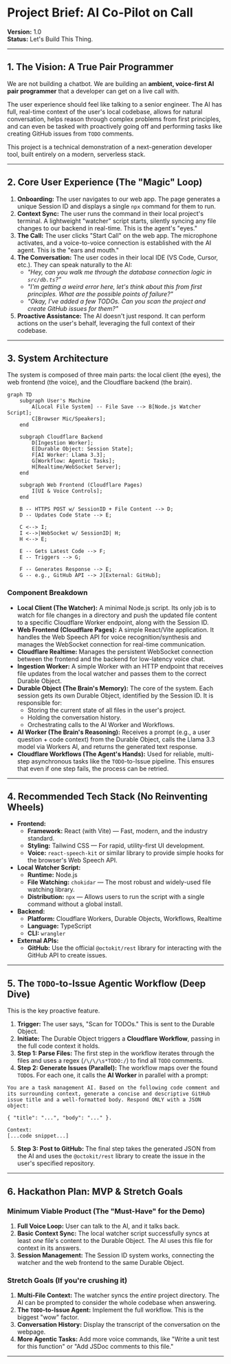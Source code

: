 # Project Brief: AI Co-Pilot on Call

**Version:** 1.0  
**Status:** Let's Build This Thing.

---

## 1. The Vision: A True Pair Programmer

We are not building a chatbot. We are building an **ambient, voice-first AI pair programmer** that a developer can get on a live call with.

The user experience should feel like talking to a senior engineer. The AI has full, real-time context of the user's local codebase, allows for natural conversation, helps reason through complex problems from first principles, and can even be tasked with proactively going off and performing tasks like creating GitHub issues from `TODO` comments.

This project is a technical demonstration of a next-generation developer tool, built entirely on a modern, serverless stack.

---

## 2. Core User Experience (The "Magic" Loop)

1. **Onboarding:** The user navigates to our web app. The page generates a unique Session ID and displays a single `npx` command for them to run.  
2. **Context Sync:** The user runs the command in their local project's terminal. A lightweight "watcher" script starts, silently syncing any file changes to our backend in real-time. This is the agent's "eyes."  
3. **The Call:** The user clicks "Start Call" on the web app. The microphone activates, and a voice-to-voice connection is established with the AI agent. This is the "ears and mouth."  
4. **The Conversation:** The user codes in their local IDE (VS Code, Cursor, etc.). They can speak naturally to the AI:
   - *"Hey, can you walk me through the database connection logic in `src/db.ts`?"*
   - *"I'm getting a weird error here, let's think about this from first principles. What are the possible points of failure?"*
   - *"Okay, I've added a few TODOs. Can you scan the project and create GitHub issues for them?"*
5. **Proactive Assistance:** The AI doesn't just respond. It can perform actions on the user's behalf, leveraging the full context of their codebase.

---

## 3. System Architecture

The system is composed of three main parts: the local client (the eyes), the web frontend (the voice), and the Cloudflare backend (the brain).

```mermaid
graph TD
    subgraph User's Machine
        A[Local File System] -- File Save --> B[Node.js Watcher Script];
        C[Browser Mic/Speakers];
    end

    subgraph Cloudflare Backend
        D[Ingestion Worker];
        E[Durable Object: Session State];
        F[AI Worker: Llama 3.3];
        G[Workflow: Agentic Tasks];
        H[Realtime/WebSocket Server];
    end

    subgraph Web Frontend (Cloudflare Pages)
        I[UI & Voice Controls];
    end

    B -- HTTPS POST w/ SessionID + File Content --> D;
    D -- Updates Code State --> E;

    C <--> I;
    I <-->|WebSocket w/ SessionID| H;
    H <--> E;

    E -- Gets Latest Code --> F;
    E -- Triggers --> G;

    F -- Generates Response --> E;
    G -- e.g., GitHub API --> J[External: GitHub];
```

### Component Breakdown

- **Local Client (The Watcher):** A minimal Node.js script. Its only job is to watch for file changes in a directory and push the updated file content to a specific Cloudflare Worker endpoint, along with the Session ID.  
- **Web Frontend (Cloudflare Pages):** A simple React/Vite application. It handles the Web Speech API for voice recognition/synthesis and manages the WebSocket connection for real-time communication.  
- **Cloudflare Realtime:** Manages the persistent WebSocket connection between the frontend and the backend for low-latency voice chat.  
- **Ingestion Worker:** A simple Worker with an HTTP endpoint that receives file updates from the local watcher and passes them to the correct Durable Object.  
- **Durable Object (The Brain's Memory):** The core of the system. Each session gets its own Durable Object, identified by the Session ID. It is responsible for:
  - Storing the current state of all files in the user's project.
  - Holding the conversation history.
  - Orchestrating calls to the AI Worker and Workflows.  
- **AI Worker (The Brain's Reasoning):** Receives a prompt (e.g., a user question + code context) from the Durable Object, calls the Llama 3.3 model via Workers AI, and returns the generated text response.  
- **Cloudflare Workflows (The Agent's Hands):** Used for reliable, multi-step asynchronous tasks like the `TODO`-to-Issue pipeline. This ensures that even if one step fails, the process can be retried.

---

## 4. Recommended Tech Stack (No Reinventing Wheels)

- **Frontend:**
  - **Framework:** React (with Vite) — Fast, modern, and the industry standard.
  - **Styling:** Tailwind CSS — For rapid, utility-first UI development.
  - **Voice:** `react-speech-kit` or similar library to provide simple hooks for the browser's Web Speech API.
- **Local Watcher Script:**
  - **Runtime:** Node.js
  - **File Watching:** `chokidar` — The most robust and widely-used file watching library.
  - **Distribution:** `npx` — Allows users to run the script with a single command without a global install.
- **Backend:**
  - **Platform:** Cloudflare Workers, Durable Objects, Workflows, Realtime
  - **Language:** TypeScript
  - **CLI:** `wrangler`
- **External APIs:**
  - **GitHub:** Use the official `@octokit/rest` library for interacting with the GitHub API to create issues.

---

## 5. The `TODO`-to-Issue Agentic Workflow (Deep Dive)

This is the key proactive feature.

1. **Trigger:** The user says, "Scan for TODOs." This is sent to the Durable Object.  
2. **Initiate:** The Durable Object triggers a **Cloudflare Workflow**, passing in the full code context it holds.  
3. **Step 1: Parse Files:** The first step in the workflow iterates through the files and uses a regex (`/\/\/\s*TODO:/`) to find all `TODO` comments.  
4. **Step 2: Generate Issues (Parallel):** The workflow maps over the found `TODO`s. For each one, it calls the **AI Worker** in parallel with a prompt:

```text
You are a task management AI. Based on the following code comment and its surrounding context, generate a concise and descriptive GitHub issue title and a well-formatted body. Respond ONLY with a JSON object:

{ "title": "...", "body": "..." }.

Context:
[...code snippet...]
```

5. **Step 3: Post to GitHub:** The final step takes the generated JSON from the AI and uses the `@octokit/rest` library to create the issue in the user's specified repository.

---

## 6. Hackathon Plan: MVP & Stretch Goals

### Minimum Viable Product (The "Must-Have" for the Demo)
1. **Full Voice Loop:** User can talk to the AI, and it talks back.  
2. **Basic Context Sync:** The local watcher script successfully syncs at least *one* file's content to the Durable Object. The AI uses this file for context in its answers.  
3. **Session Management:** The Session ID system works, connecting the watcher and the web frontend to the same Durable Object.

### Stretch Goals (If you're crushing it)
1. **Multi-File Context:** The watcher syncs the *entire* project directory. The AI can be prompted to consider the whole codebase when answering.  
2. **The `TODO`-to-Issue Agent:** Implement the full workflow. This is the biggest "wow" factor.  
3. **Conversation History:** Display the transcript of the conversation on the webpage.  
4. **More Agentic Tasks:** Add more voice commands, like "Write a unit test for this function" or "Add JSDoc comments to this file."

---
